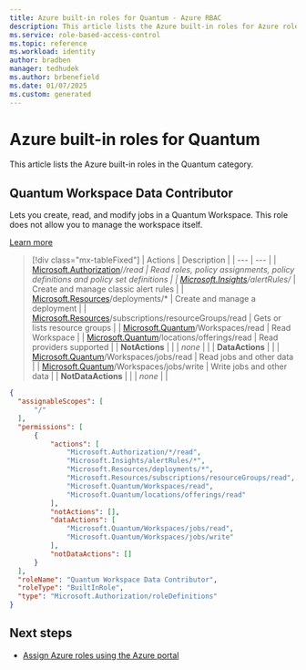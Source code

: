 ```yaml
---
title: Azure built-in roles for Quantum - Azure RBAC
description: This article lists the Azure built-in roles for Azure role-based access control (Azure RBAC) in the Quantum category. It lists Actions, NotActions, DataActions, and NotDataActions.
ms.service: role-based-access-control
ms.topic: reference
ms.workload: identity
author: bradben
manager: tedhudek
ms.author: brbenefield
ms.date: 01/07/2025
ms.custom: generated
---
```


# Azure built-in roles for Quantum

This article lists the Azure built-in roles in the Quantum category.


## Quantum Workspace Data Contributor

Lets you create, read, and modify jobs in a Quantum Workspace. This role does not allow you to manage the workspace itself.

[Learn more](/azure/quantum/manage-workspace-access)

> [!div class="mx-tableFixed"]
> | Actions | Description |
> | --- | --- |
> | [Microsoft.Authorization](../permissions/management-and-governance.md#microsoftauthorization)/*/read | Read roles, policy assignments, policy definitions and policy set definitions |
> | [Microsoft.Insights](../permissions/monitor.md#microsoftinsights)/alertRules/* | 	Create and manage classic alert rules |
> | [Microsoft.Resources](../permissions/management-and-governance.md#microsoftresources)/deployments/* | Create and manage a deployment |
> | [Microsoft.Resources](../permissions/management-and-governance.md#microsoftresources)/subscriptions/resourceGroups/read | Gets or lists resource groups |
> | [Microsoft.Quantum](../permissions/quantum.md#microsoftquantum)/Workspaces/read | Read Workspace |
> | [Microsoft.Quantum](../permissions/quantum.md#microsoftquantum)/locations/offerings/read | Read providers supported |
> | **NotActions** |  |
> | *none* |  |
> | **DataActions** |  |
> | [Microsoft.Quantum](../permissions/quantum.md#microsoftquantum)/Workspaces/jobs/read | Read jobs and other data |
> | [Microsoft.Quantum](../permissions/quantum.md#microsoftquantum)/Workspaces/jobs/write | Write jobs and other data |
> | **NotDataActions** |  |
> | *none* |  |

```json
{
  "assignableScopes": [
      "/"
  ],
  "permissions": [
      {
          "actions": [
              "Microsoft.Authorization/*/read",
              "Microsoft.Insights/alertRules/*",
              "Microsoft.Resources/deployments/*",
              "Microsoft.Resources/subscriptions/resourceGroups/read",
              "Microsoft.Quantum/Workspaces/read",
              "Microsoft.Quantum/locations/offerings/read"
          ],
          "notActions": [],
          "dataActions": [
              "Microsoft.Quantum/Workspaces/jobs/read",
              "Microsoft.Quantum/Workspaces/jobs/write"
          ],
          "notDataActions": []
      }
  ],
  "roleName": "Quantum Workspace Data Contributor",
  "roleType": "BuiltInRole",
  "type": "Microsoft.Authorization/roleDefinitions"
}
```

## Next steps

- [Assign Azure roles using the Azure portal](/azure/role-based-access-control/role-assignments-portal)